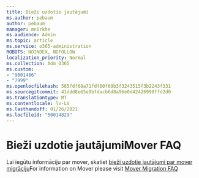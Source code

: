 ```yaml
---
title: Bieži uzdotie jautājumi
ms.author: pebaum
author: pebaum
manager: mnirkhe
ms.audience: Admin
ms.topic: article
ms.service: o365-administration
ROBOTS: NOINDEX, NOFOLLOW
localization_priority: Normal
ms.collection: Adm_O365
ms.custom:
- "9001486"
- "7999"
ms.openlocfilehash: 585fdf68a71fdf00f69b3f3243515f3b2243f331
ms.sourcegitcommit: 41ddd8e65e9bfdacb6d8a96e0d42426998ffd2d0
ms.translationtype: MT
ms.contentlocale: lv-LV
ms.lasthandoff: 01/26/2021
ms.locfileid: "50014829"
---
```

# <a name="mover-faq"></a><span data-ttu-id="44727-102">Bieži uzdotie jautājumi</span><span class="sxs-lookup"><span data-stu-id="44727-102">Mover FAQ</span></span>

<span data-ttu-id="44727-103">Lai iegūtu informāciju par mover, skatiet [bieži uzdotie jautājumi par mover migrāciju](https://docs.microsoft.com/sharepointmigration/mover-migration-faq)</span><span class="sxs-lookup"><span data-stu-id="44727-103">For information on Mover please visit [Mover Migration FAQ](https://docs.microsoft.com/sharepointmigration/mover-migration-faq)</span></span>
